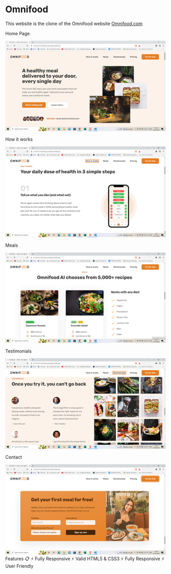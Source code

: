 # Omnifood
This website is the clone of the Omnifood website
<a href="https://omnifood-shubhangi-gondage.netlify.app/">Omnifood.com</a>
<p>Home Page </p>
<img src="img/Omnifood1.png" alt="Omnifood" class="logo">
<p>How it works</p>
<img src="img/Omnifood2.png" alt="Omnifood" class="logo">
<p>Meals</p>
<img src="img/Omnifood3.png" alt="Omnifood" class="logo">
<p>Testimonials</p>
<img src="img/Omnifood4.png" alt="Omnifood" class="logo">
<p>Contact</p>
<img src="img/Omnifood5.png" alt="Omnifood" class="logo">
Features 📋
⚡️ Fully Responsive
⚡️ Valid HTML5 & CSS3
⚡️ Fully Responsive
⚡️ User Friendly
